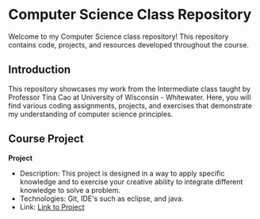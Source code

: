 # Computer Science Class Repository

Welcome to my Computer Science class repository! This repository contains code, projects, and resources developed throughout the course. 

## Introduction

This repository showcases my work from the Intermediate class taught by Professor Tina Cao at University of Wisconsin - Whitewater. Here, you will find various coding assignments, projects, and exercises that demonstrate my understanding of computer science principles.

## Course Project

 **Project**
   - Description: This project is designed in a way to apply specific knowledge and to exercise your creative ability to integrate different knowledge to solve a problem.
   - Technologies: Git, IDE's such as eclipse, and java.
   - Link: [Link to Project](#)
